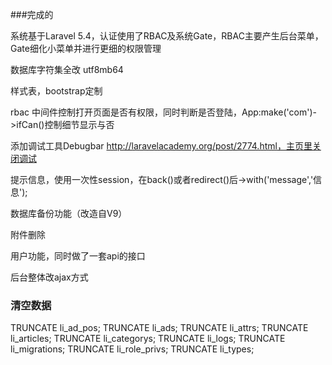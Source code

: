 ###完成的

系统基于Laravel 5.4，认证使用了RBAC及系统Gate，RBAC主要产生后台菜单，Gate细化小菜单并进行更细的权限管理

数据库字符集全改 utf8mb64

样式表，bootstrap定制

rbac 中间件控制打开页面是否有权限，同时判断是否登陆，App:make('com')->ifCan()控制细节显示与否

添加调试工具Debugbar http://laravelacademy.org/post/2774.html，主页里关闭调试

提示信息，使用一次性session，在back()或者redirect()后->with('message','信息');

数据库备份功能（改造自V9）

附件删除

用户功能，同时做了一套api的接口

后台整体改ajax方式


### 清空数据

TRUNCATE li_ad_pos;
TRUNCATE li_ads;
TRUNCATE li_attrs;
TRUNCATE li_articles;
TRUNCATE li_categorys;
TRUNCATE li_logs;
TRUNCATE li_migrations;
TRUNCATE li_role_privs;
TRUNCATE li_types;